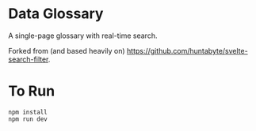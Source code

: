 # Data Glossary

A single-page glossary with real-time search.

Forked from (and based heavily on) https://github.com/huntabyte/svelte-search-filter.

# To Run

```
npm install
npm run dev
```
